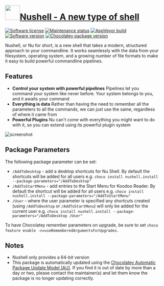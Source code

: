 # [<img src="https://cdn.jsdelivr.net/gh/dgalbraith/chocolatey-packages@e1f9ccab58bbb3818c8b08f2ed977c0cbfae1d87/icons/nushell.png" width="48" height="48" />Nushell - A new type of shell](https://chocolatey.org/packages/nushell)

[![Software license](https://img.shields.io/github/license/nushell/nushell)](https://github.com/nushell/nushell/blob/main/LICENSE)
[![Maintenance status](https://img.shields.io/badge/maintained%3F-yes-green.svg)](https://gitHub.com/dgalbraith/chocolatey-packages/graphs/commit-activity)
[![AppVeyor build](https://img.shields.io/appveyor/ci/dgalbraith/chocolatey-packages)](https://ci.appveyor.com/project/dgalbraith/chocolatey-packages)
[![Software version](https://img.shields.io/badge/Source-v0.69.1-blue.svg)](https://github.com/nushell/nushell/releases/tag/0.69.1)
[![Chocolatey package version](https://img.shields.io/chocolatey/v/nushell?label=Chocolatey)](https://chocolatey.org/packages/nushell)

Nushell, or Nu for short, is a new shell that takes a modern, structured approach to your commandline. It works
seamlessly with the data from your filesystem, operating system, and a growing number of file formats to make it easy
to build powerful commandline pipelines.

## Features

* **Control your system with powerful pipelines** Pipelines let you command your system like never before. Your system
belongs to you, and it awaits your command
* **Everything is data** Rather than having the need to remember all the parameters to all the commands, we can just use
the same, regardless of where it came from
* **Powerful Plugins** Nu can't come with everything you might want to do with it, so you can extend using its powerful
plugin system

![screenshot](https://cdn.jsdelivr.net/gh/dgalbraith/chocolatey-packages@e1f9ccab58bbb3818c8b08f2ed977c0cbfae1d87/automatic/nushell/screenshot.png)

## Package Parameters

The following package parameter can be set:

* `/AddToDesktop` - add a desktop shortcuts for Nu Shell.  By default the shortcuts will be added for all users
e.g. `choco install nushell.install --package-parameters="/AddToDesktop"`
* `/AddToStartMenu` - add entries to the Start Menu for Koodoo Reader.  By default the shortcut will be added for all
users
e.g. `choco install nushell.install --package-parameters="/AddToStartMenu"`
* `/User` - where the user parameter is specified any shortcuts created (using `/AddToDesktop` or `/AddToStartMenu`)
will only be added for the current user
e.g. `choco install nushell.install --package-parameters="/AddToDesktop /User"`

To have Chocolatey remember parameters on upgrade, be sure to set `choco feature enable -n=useRememberedArgumentsForUpgrades`.

## Notes

* Nushell only provides a 64-bit version
* This package is automatically updated using the [Chocolatey Automatic Package Update Model (AU)](https://github.com/majkinetor/au/blob/master/README.md).
If you find it is out of date by more than a day or two, please contact the maintainer(s) and let them know the package is no longer updating correctly.
